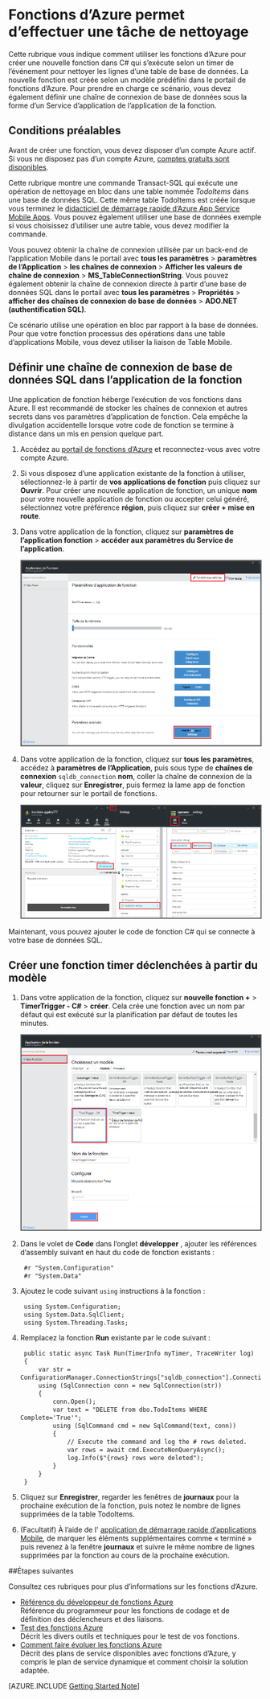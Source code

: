 <properties
   pageTitle="Fonctions d’Azure permet d’effectuer une tâche de nettoyage | Microsoft Azure"
   description="Utiliser des fonctions Azure créer une fonction C# qui s’exécute selon un timer de l’événement."
   services="functions"
   documentationCenter="na"
   authors="ggailey777"
   manager="erikre"
   editor=""
   tags=""
   />

<tags
   ms.service="functions"
   ms.devlang="multiple"
   ms.topic="article"
   ms.tgt_pltfrm="multiple"
   ms.workload="na"
   ms.date="09/26/2016"
   ms.author="glenga"/>
   
# <a name="use-azure-functions-to-perform-a-scheduled-clean-up-task"></a>Fonctions d’Azure permet d’effectuer une tâche de nettoyage

Cette rubrique vous indique comment utiliser les fonctions d’Azure pour créer une nouvelle fonction dans C# qui s’exécute selon un timer de l’événement pour nettoyer les lignes d’une table de base de données. La nouvelle fonction est créée selon un modèle prédéfini dans le portail de fonctions d’Azure. Pour prendre en charge ce scénario, vous devez également définir une chaîne de connexion de base de données sous la forme d’un Service d’application de l’application de la fonction. 

## <a name="prerequisites"></a>Conditions préalables 

Avant de créer une fonction, vous devez disposer d’un compte Azure actif. Si vous ne disposez pas d’un compte Azure, [comptes gratuits sont disponibles](https://azure.microsoft.com/free/).

Cette rubrique montre une commande Transact-SQL qui exécute une opération de nettoyage en bloc dans une table nommée *TodoItems* dans une base de données SQL. Cette même table TodoItems est créée lorsque vous terminez le [didacticiel de démarrage rapide d’Azure App Service Mobile Apps](../app-service-mobile/app-service-mobile-ios-get-started.md). Vous pouvez également utiliser une base de données exemple si vous choisissez d’utiliser une autre table, vous devez modifier la commande.

Vous pouvez obtenir la chaîne de connexion utilisée par un back-end de l’application Mobile dans le portail avec **tous les paramètres** > **paramètres de l’Application** > **les chaînes de connexion** > **Afficher les valeurs de chaîne de connexion** > **MS_TableConnectionString**. Vous pouvez également obtenir la chaîne de connexion directe à partir d’une base de données SQL dans le portail avec **tous les paramètres** > **Propriétés** > **afficher des chaînes de connexion de base de données** > **ADO.NET (authentification SQL)**.

Ce scénario utilise une opération en bloc par rapport à la base de données. Pour que votre fonction processus des opérations dans une table d’applications Mobile, vous devez utiliser la liaison de Table Mobile.

## <a name="set-a-sql-database-connection-string-in-the-function-app"></a>Définir une chaîne de connexion de base de données SQL dans l’application de la fonction

Une application de fonction héberge l’exécution de vos fonctions dans Azure. Il est recommandé de stocker les chaînes de connexion et autres secrets dans vos paramètres d’application de fonction. Cela empêche la divulgation accidentelle lorsque votre code de fonction se termine à distance dans un mis en pension quelque part. 

1. Accédez au [portail de fonctions d’Azure](https://functions.azure.com/signin) et reconnectez-vous avec votre compte Azure.

2. Si vous disposez d’une application existante de la fonction à utiliser, sélectionnez-le à partir de **vos applications de fonction** puis cliquez sur **Ouvrir**. Pour créer une nouvelle application de fonction, un unique **nom** pour votre nouvelle application de fonction ou accepter celui généré, sélectionnez votre préférence **région**, puis cliquez sur **créer + mise en route**. 

3. Dans votre application de la fonction, cliquez sur **paramètres de l’application fonction** > **accéder aux paramètres du Service de l’application**. 

    ![Lame de paramètres de fonction app](./media/functions-create-an-event-processing-function/functions-app-service-settings.png)

4. Dans votre application de la fonction, cliquez sur **tous les paramètres**, accédez à **paramètres de l’Application**, puis sous type de **chaînes de connexion** `sqldb_connection` **nom**, coller la chaîne de connexion de la **valeur**, cliquez sur **Enregistrer**, puis fermez la lame app de fonction pour retourner sur le portail de fonctions.

    ![Chaîne de connexion de configuration de Service de l’application](./media/functions-create-an-event-processing-function/functions-app-service-settings-connection-strings.png)

Maintenant, vous pouvez ajouter le code de fonction C# qui se connecte à votre base de données SQL.

## <a name="create-a-timer-triggered-function-from-the-template"></a>Créer une fonction timer déclenchées à partir du modèle

1. Dans votre application de la fonction, cliquez sur **nouvelle fonction +** > **TimerTrigger - C#** > **créer**. Cela crée une fonction avec un nom par défaut qui est exécuté sur la planification par défaut de toutes les minutes. 

    ![Créer une nouvelle fonction déclenchée par un minuteur](./media/functions-create-an-event-processing-function/functions-create-new-timer-trigger.png)

2. Dans le volet de **Code** dans l’onglet **développer** , ajouter les références d’assembly suivant en haut du code de fonction existants :

        #r "System.Configuration"
        #r "System.Data"

3. Ajoutez le code suivant `using` instructions à la fonction :

        using System.Configuration;
        using System.Data.SqlClient;
        using System.Threading.Tasks; 

4. Remplacez la fonction **Run** existante par le code suivant :

        public static async Task Run(TimerInfo myTimer, TraceWriter log)
        {
            var str = ConfigurationManager.ConnectionStrings["sqldb_connection"].ConnectionString;
            using (SqlConnection conn = new SqlConnection(str))
            {
                conn.Open();
                var text = "DELETE from dbo.TodoItems WHERE Complete='True'";
                using (SqlCommand cmd = new SqlCommand(text, conn))
                {
                    // Execute the command and log the # rows deleted.
                    var rows = await cmd.ExecuteNonQueryAsync();
                    log.Info($"{rows} rows were deleted");
                }
            }
        }

5. Cliquez sur **Enregistrer**, regarder les fenêtres de **journaux** pour la prochaine exécution de la fonction, puis notez le nombre de lignes supprimées de la table TodoItems.

6. (Facultatif) À l’aide de l' [application de démarrage rapide d’applications Mobile](../app-service-mobile/app-service-mobile-ios-get-started.md), de marquer les éléments supplémentaires comme « terminé » puis revenez à la fenêtre **journaux** et suivre le même nombre de lignes supprimées par la fonction au cours de la prochaine exécution. 

##<a name="next-steps"></a>Étapes suivantes

Consultez ces rubriques pour plus d’informations sur les fonctions d’Azure.

+ [Référence du développeur de fonctions Azure](functions-reference.md)  
Référence du programmeur pour les fonctions de codage et de définition des déclencheurs et des liaisons.
+ [Test des fonctions Azure](functions-test-a-function.md)  
Décrit les divers outils et techniques pour le test de vos fonctions.
+ [Comment faire évoluer les fonctions Azure](functions-scale.md)  
Décrit des plans de service disponibles avec fonctions d’Azure, y compris le plan de service dynamique et comment choisir la solution adaptée.  

[AZURE.INCLUDE [Getting Started Note](../../includes/functions-get-help.md)]
